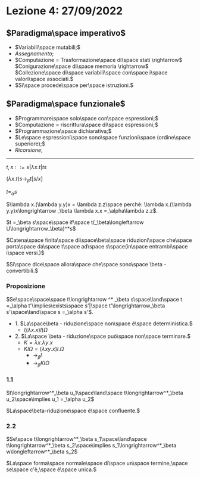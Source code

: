 # Lezione 4: 27/09/2022

## $Paradigma\space imperativo$

* $Variabili\space mutabili;$
* $Assegnamento;$
* $Computazione = Trasformazione\space di\space stati \rightarrow$ $Conigurazione\space di\space memoria \rightarrow$ $Collezione\space di\space variabili\space con\space i\space valori\space associati.$
* $Si\space procede\space per\space istruzioni.$

## $Paradigma\space funzionale$

* $Programmare\space solo\space con\space espressioni;$
* $Computazione = riscrittura\space di\space espressioni;$
* $Programmazione\space dichiarativa;$
* $Le\space espressioni\space sono\space funzioni\space (ordine\space superiore);$
* $Ricorsione;$

___________________________________________________________

$t,s ::= x|\lambda x .t|ts$

$(\lambda x.t)s\longrightarrow _\beta t[s/x]$

$t =_\alpha s$

$\lambda x.(\lambda y.y)x = \lambda z.z\space perchè: \lambda x.(\lambda y.y)x\longrightarrow _\beta \lambda x.x =_\alpha\lambda z.z$.

$t =_\beta s\space\space if\space t(_\beta\longleftarrow U\longrightarrow_\beta)^*s$

$Catena\space finita\space di\space\beta\space riduzioni\space che\space porta\space da\space t\space ad\space s\space(in\space entrambi\space i\space versi.)$

$Si\space dice\space allora\space che\space sono\space \beta - convertibili.$

### Proposizione

$Se\space\space\space t\longrightarrow ^* _\beta s\space\land\space t =_\alpha t'\implies\exists\space s'|\space t'\longrightarrow_\beta s'\space\land\space s =_\alpha s'$.

* $1.$ $La\space\beta - riduzione\space non\space è\space deterministica.$
  * $((\lambda x.x)I)\Omega$
* $2.$ $La\space \beta - riduzione\space può\space non\space terminare.$
  * $K =\lambda x.\lambda y.x$
  * $KI\Omega = (\lambda xy.x)I.\Omega$
    * $\longrightarrow _\beta I$
    * $\longrightarrow _\beta KI\Omega$

### $1.1$

$t\longrightarrow^*_\beta u_1\space\land\space t\longrightarrow^*_\beta u_2\space\implies u_1 =_\alpha u_2$

$La\space\beta-riduzione\space è\space confluente.$

### $2.2$

$Se\space t\longrightarrow^*_\beta s_1\space\land\space t\longrightarrow^*_\beta s_2\space\implies s_1\longrightarrow^*_\beta w\longleftarrow^*_\beta s_2$

$La\space forma\space normale\space di\space un\space termine,\space se\space c'è,\space è\space unica.$